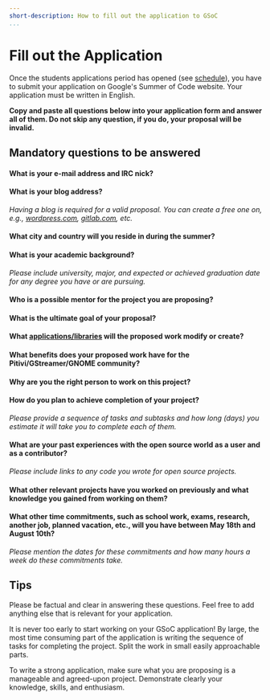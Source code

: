 ```yaml
---
short-description: How to fill out the application to GSoC
...
```


# Fill out the Application

Once the students applications period has opened (see
[schedule](https://summerofcode.withgoogle.com/how-it-works/#timeline)),
you have to submit your application on Google's Summer of Code website.
Your application must be written in English.

**Copy and paste all questions below into your application form and
answer all of them. Do not skip any question, if you do, your proposal
will be invalid.**

## Mandatory questions to be answered

#### What is your e-mail address and IRC nick?

#### What is your blog address?

*Having a blog is required for a valid proposal. You can create a free
one on, e.g., [wordpress.com](https://wordpress.com),
[gitlab.com](https://gohugo.io/hosting-and-deployment/hosting-on-gitlab/),
etc.*

#### What city and country will you reside in during the summer?

#### What is your academic background?

*Please include university, major, and expected or achieved graduation
date for any degree you have or are pursuing.*

#### Who is a possible mentor for the project you are proposing?

#### What is the ultimate goal of your proposal?

#### What [applications/libraries](Architecture.md) will the proposed work modify or create?

#### What benefits does your proposed work have for the Pitivi/GStreamer/GNOME community?

#### Why are you the right person to work on this project?

#### How do you plan to achieve completion of your project?

*Please provide a sequence of tasks and subtasks and how long (days) you
estimate it will take you to complete each of them.*

#### What are your past experiences with the open source world as a user and as a contributor?

*Please include links to any code you wrote for open source projects.*

#### What other relevant projects have you worked on previously and what knowledge you gained from working on them?

#### What other time commitments, such as school work, exams, research, another job, planned vacation, etc., will you have between May 18th and August 10th?

*Please mention the dates for these commitments and how many hours a
week do these commitments take.*

## Tips

Please be factual and clear in answering these questions. Feel free to
add anything else that is relevant for your application.

It is never too early to start working on your GSoC application! By
large, the most time consuming part of the application is writing the
sequence of tasks for completing the project. Split the work in small
easily approachable parts.

To write a strong application, make sure what you are proposing is a
manageable and agreed-upon project. Demonstrate clearly your knowledge,
skills, and enthusiasm.
